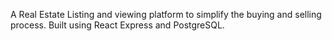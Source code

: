 A Real Estate Listing and viewing platform to simplify the buying and selling process. Built using React Express and PostgreSQL.
